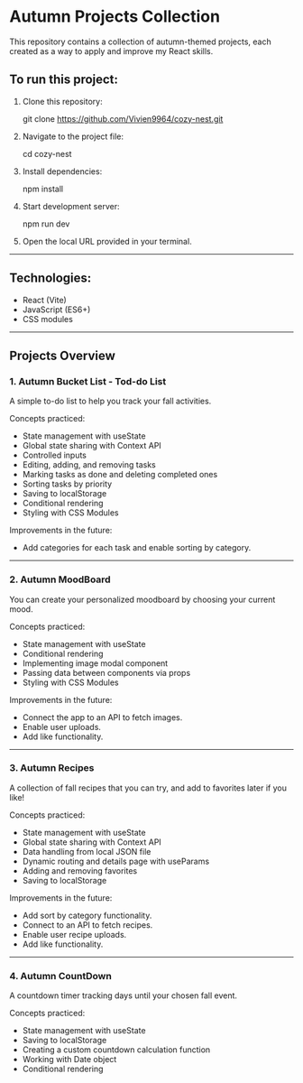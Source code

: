 # Autumn Projects Collection

This repository contains a collection of autumn-themed projects, 
each created as a way to apply and improve my React skills.


## To run this project:

1. Clone this repository:

    git clone https://github.com/Vivien9964/cozy-nest.git

2. Navigate to the project file:

    cd cozy-nest

3. Install dependencies:

    npm install

4. Start development server:

    npm run dev

5. Open the local URL provided in your terminal.

---

## Technologies:
- React (Vite)
- JavaScript (ES6+)
- CSS modules

---

## Projects Overview

### 1. Autumn Bucket List - Tod-do List
A simple to-do list to help you track your fall activities.

Concepts practiced:

- State management with useState
- Global state sharing with Context API
- Controlled inputs
- Editing, adding, and removing tasks
- Marking tasks as done and deleting completed ones
- Sorting tasks by priority
- Saving to localStorage
- Conditional rendering
- Styling with CSS Modules

Improvements in the future:

- Add categories for each task and enable sorting by category.

---

### 2. Autumn MoodBoard
You can create your personalized moodboard by choosing your current mood. 

Concepts practiced: 

- State management with useState
- Conditional rendering
- Implementing image modal component
- Passing data between components via props
- Styling with CSS Modules

Improvements in the future: 

- Connect the app to an API to fetch images. 
- Enable user uploads.
- Add like functionality.

---

### 3. Autumn Recipes
A collection of fall recipes that you can try, and add to favorites later if you like!

Concepts practiced: 

- State management with useState
- Global state sharing with Context API
- Data handling from local JSON file
- Dynamic routing and details page with useParams
- Adding and removing favorites
- Saving to localStorage

Improvements in the future: 

- Add sort by category functionality.
- Connect to an API to fetch recipes.
- Enable user recipe uploads.
- Add like functionality.

---

### 4. Autumn CountDown
A countdown timer tracking days until your chosen fall event.

Concepts practiced:

- State management with useState
- Saving to localStorage
- Creating a custom countdown calculation function
- Working with Date object
- Conditional rendering


